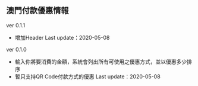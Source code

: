 ## 澳門付款優惠情報

ver 0.1.1
* 增加Header
Last update：2020-05-08

ver 0.1.0
* 輸入你將要消費的金額，系統會列出所有可使用之優惠方式，並以優惠多少排序
* 暫只支持QR Code付款方式的優惠
Last update：2020-05-08

